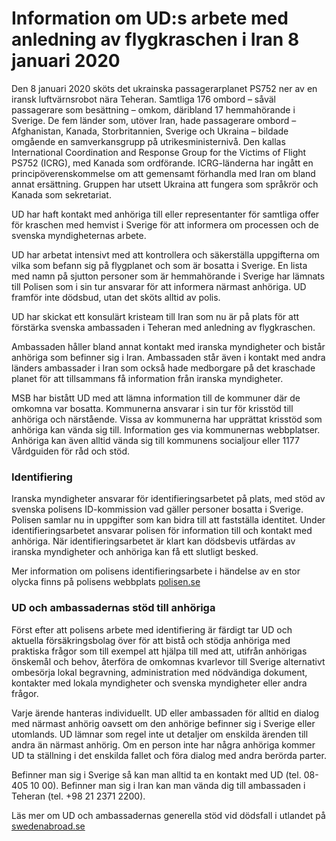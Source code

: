 # Information om UD:s arbete med anledning av flygkraschen i Iran 8 januari 2020

Den 8 januari 2020 sköts det ukrainska passagerarplanet PS752 ner av en iransk luftvärnsrobot nära Teheran. Samtliga 176 ombord – såväl passagerare som besättning – omkom, däribland 17 hemmahörande i Sverige. De fem länder som, utöver Iran, hade passagerare ombord – Afghanistan, Kanada, Storbritannien, Sverige och Ukraina – bildade omgående en samverkansgrupp på utrikesministernivå. Den kallas International Coordination and Response Group for the Victims of Flight PS752 (ICRG), med Kanada som ordförande. ICRG-länderna har ingått en principöverenskommelse om att gemensamt förhandla med Iran om bland annat ersättning. Gruppen har utsett Ukraina att fungera som språkrör och Kanada som sekretariat.

UD har haft kontakt med anhöriga till eller representanter för samtliga offer för kraschen med hemvist i Sverige för att informera om processen och de svenska myndigheternas arbete.

UD har arbetat intensivt med att kontrollera och säkerställa uppgifterna om vilka som befann sig på flygplanet och som är bosatta i Sverige. En lista med namn på sjutton personer som är hemmahörande i Sverige har lämnats till Polisen som i sin tur ansvarar för att informera närmast anhöriga. UD framför inte dödsbud, utan det sköts alltid av polis.

UD har skickat ett konsulärt kristeam till Iran som nu är på plats för att förstärka svenska ambassaden i Teheran med anledning av flygkraschen.

Ambassaden håller bland annat kontakt med iranska myndigheter och bistår anhöriga som befinner sig i Iran. Ambassaden står även i kontakt med andra länders ambassader i Iran som också hade medborgare på det kraschade planet för att tillsammans få information från iranska myndigheter.

MSB har bistått UD med att lämna information till de kommuner där de omkomna var bosatta. Kommunerna ansvarar i sin tur för krisstöd till anhöriga och närstående. Vissa av kommunerna har upprättat krisstöd som anhöriga kan vända sig till. Information ges via kommunernas webbplatser. Anhöriga kan även alltid vända sig till kommunens socialjour eller 1177 Vårdguiden för råd och stöd.

### Identifiering

Iranska myndigheter ansvarar för identifieringsarbetet på plats, med stöd av svenska polisens ID-kommission vad gäller personer bosatta i Sverige. Polisen samlar nu in uppgifter som kan bidra till att fastställa identitet. Under identifieringsarbetet ansvarar polisen för information till och kontakt med anhöriga. När identifieringsarbetet är klart kan dödsbevis utfärdas av iranska myndigheter och anhöriga kan få ett slutligt besked.

Mer information om polisens identifieringsarbete i händelse av en stor olycka finns på polisens webbplats [polisen.se](https://polisen.se/om-polisen/polisens-arbete/identifiering-av-offer/)

### UD och ambassadernas stöd till anhöriga

Först efter att polisens arbete med identifiering är färdigt tar UD och aktuella försäkringsbolag över för att bistå och stödja anhöriga med praktiska frågor som till exempel att hjälpa till med att, utifrån anhörigas önskemål och behov, återföra de omkomnas kvarlevor till Sverige alternativt ombesörja lokal begravning, administration med nödvändiga dokument, kontakter med lokala myndigheter och svenska myndigheter eller andra frågor.

Varje ärende hanteras individuellt. UD eller ambassaden för alltid en dialog med närmast anhörig oavsett om den anhörige befinner sig i Sverige eller utomlands. UD lämnar som regel inte ut detaljer om enskilda ärenden till andra än närmast anhörig. Om en person inte har några anhöriga kommer UD ta ställning i det enskilda fallet och föra dialog med andra berörda parter.

Befinner man sig i Sverige så kan man alltid ta en kontakt med UD (tel. 08-405 10 00). Befinner man sig i Iran kan man vända dig till ambassaden i Teheran (tel. +98 21 2371 2200).

Läs mer om UD och ambassadernas generella stöd vid dödsfall i utlandet på [swedenabroad.se](https://www.swedenabroad.se/sv/om-utlandet-för-svenska-medborgare/hjälp-till-svenskar-utomlands/nödsituation-utomlands/dödsfall/)

